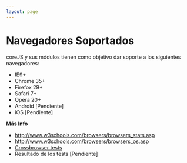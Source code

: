 ```yaml
---
layout: page
---
```


Navegadores Soportados
======================

coreJS y sus módulos tienen como objetivo dar soporte a los siguientes navegadores:

* IE9+
* Chrome 35+
* Firefox 29+
* Safari 7+
* Opera 20+
* Android [Pendiente]
* iOS [Pendiente]


**Más Info**

* http://www.w3schools.com/browsers/browsers_stats.asp
* http://www.w3schools.com/browsers/browsers_os.asp
* [Crossbrowser tests](/testing/crossbrowser)
* Resultado de los tests [Pendiente]
